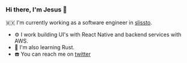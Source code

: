 ### Hi there, I'm Jesus 👋

🇲🇽 I'm currently working as a software engineer in [slissto](https://www.slissto.com).
- ⚙️ I work building UI's with React Native and backend services with AWS.
- 🦀 I'm also learning Rust.
- ☎️ You can reach me on [twitter](https://www.twitter.com/jesusacovam)
<!--
**jesuscovam/jesuscovam** is a ✨ _special_ ✨ repository because its `README.md` (this file) appears on your GitHub profile.

Here are some ideas to get you started:

- 🔭 I’m currently working on ...
- 🌱 I’m currently learning ...
- 👯 I’m looking to collaborate on ...
- 🤔 I’m looking for help with ...
- 💬 Ask me about ...
- 📫 How to reach me: ...
- 😄 Pronouns: ...
- ⚡ Fun fact: ...
-->
